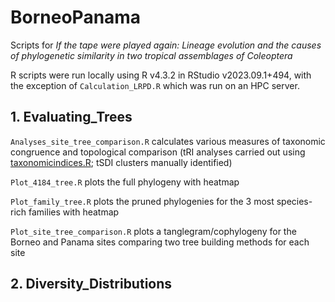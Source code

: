 # BorneoPanama
Scripts for *If the tape were played again: Lineage evolution and the causes of phylogenetic similarity in two tropical assemblages of Coleoptera*

R scripts were run locally using R v4.3.2 in RStudio v2023.09.1+494, with the exception of ```Calculation_LRPD.R``` which was run on an HPC server.

## 1. Evaluating_Trees
```Analyses_site_tree_comparison.R```
calculates various measures of taxonomic congruence and topological comparison (tRI analyses carried out using [taxonomicindices.R](https://github.com/tjcreedy/phylostuff/blob/main/taxonomicindices.R); tSDI clusters manually identified)

```Plot_4184_tree.R``` plots the full phylogeny with heatmap

```Plot_family_tree.R``` plots the pruned phylogenies for the 3 most species-rich families with heatmap

```Plot_site_tree_comparison.R``` plots a tanglegram/cophylogeny for the Borneo and Panama sites comparing two tree building methods for each site


## 2. Diversity_Distributions
